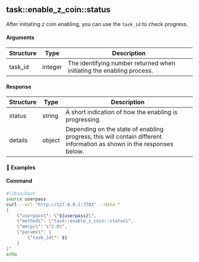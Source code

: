 ## task::enable_z_coin::status

After initiating z coin enabling, you can use the `task_id` to check progress.


#### Arguments

| Structure              | Type              | Description                                                                                                        |
| ---------------------- | ----------------- | ------------------------------------------------------------------------------------------------------------------ |
| task_id                | integer           | The identifying number returned when initiating the enabling process.                                              |


#### Response

| Structure              | Type              | Description                                                                                                           |
| ---------------------- | ----------------- | --------------------------------------------------------------------------------------------------------------------- |
| status                 | string            | A short indication of how the enabling is progressing.                                                                |
| details                | object            | Depending on the state of enabling progress, this will contain different information as shown in the responses below. |


#### :pushpin: Examples

#### Command

```bash
#!/bin/bash
source userpass
curl --url "http://127.0.0.1:7783" --data "
{
    \"userpass\": \"${userpass}\",
    \"method\": \"task::enable_z_coin::status\",
    \"mmrpc\": \"2.0\",
    \"params\": {
        \"task_id\": $1
    }
}"
echo
```



<div style="margin-top: 0.5rem;">

<collapse-text hidden title="Response">

#### Response (ActivatingCoin - enabling has started)

```json
{
  "mmrpc": "2.0",
  "result": {
    "status": "InProgress",
    "details": "ActivatingCoin"
  },
  "id": null
}
```

</collapse-text>

</div>



<div style="margin-top: 0.5rem;">

<collapse-text hidden title="Response">

#### Response (UpdatingBlocksCache)

```json
{
  "mmrpc": "2.0",
  "result": {
    "status": "InProgress",
    "details": {
      "UpdatingBlocksCache": {
        "current_scanned_block": 265930,
        "latest_block": 269656
      }
    }
  },
  "id": null
}

```

</collapse-text>

</div>




<div style="margin-top: 0.5rem;">

<collapse-text hidden title="Response">

#### Response (BuildingWalletDb)

```json
{
  "mmrpc": "2.0",
  "result": {
    "status": "InProgress",
    "details": {
      "BuildingWalletDb": {
        "current_scanned_block": 265311,
        "latest_block": 269656
      }
    }
  },
  "id": null
}
```

</collapse-text>

</div>



<div style="margin-top: 0.5rem;">

<collapse-text hidden title="Response">

#### Response (Enabling complete)

```json
{
  "mmrpc": "2.0",
  "result": {
    "status": "Ok",
    "details": {
      "ticker": "ZOMBIE",
      "current_block": 269657,
      "wallet_balance": {
        "wallet_type": "Iguana",
        "address": "zs1e3puxpnal8ljjrqlxv4jctlyndxnm5a3mj5rarjvp0qv72hmm9caduxk9asu9kyc6erfx4zsauj",
        "balance": {
          "spendable": "29.99989008",
          "unspendable": "0"
        }
      }
    }
  },
  "id": null
}
```

</collapse-text>

</div>



<div style="margin-top: 0.5rem;">

<collapse-text hidden title="Response">

#### Response (no Zcash Params)

```json
{
	"mmrpc": "2.0",
	"result": {
		"status": "Error",
		"details": {
			"error": "Error on platform coin ZOMBIE creation: ZCashParamsNotFound",
			"error_path": "lib.z_coin_activation.z_coin",
			"error_trace": "lib:103] z_coin_activation:192] z_coin:761]",
			"error_type": "CoinCreationError",
			"error_data": {
				"ticker": "ZOMBIE",
				"error": "ZCashParamsNotFound"
			}
		}
	},
	"id": null
}
```

</collapse-text>

</div>


<div style="margin-top: 0.5rem;">

<collapse-text hidden title="Response">

#### Response (error - no such task)

You'll see this if the task number does not exist, or the task has already completed.

```json
{
  "mmrpc": "2.0",
  "error": "No such task '1'",
  "error_path": "init_standalone_coin",
  "error_trace": "init_standalone_coin:119]",
  "error_type": "NoSuchTask",
  "error_data": 1,
  "id": null
}

```

</collapse-text>

</div>
